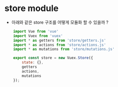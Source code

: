 # store module
+ 아래와 같은 store 구조를 어떻게 모듈화 할 수 있을까 ?
```javascript
    import Vue from 'vue'
    import Vuex from 'vuex'
    import * as getters from 'store/getters.js'
    import * as actions from 'store/actions.js'
    import * as mutations from 'store/mutations.js'

    export const store = new Vuex.Store({
        state: {},
        getters
        actions,
        mutations
    });
```